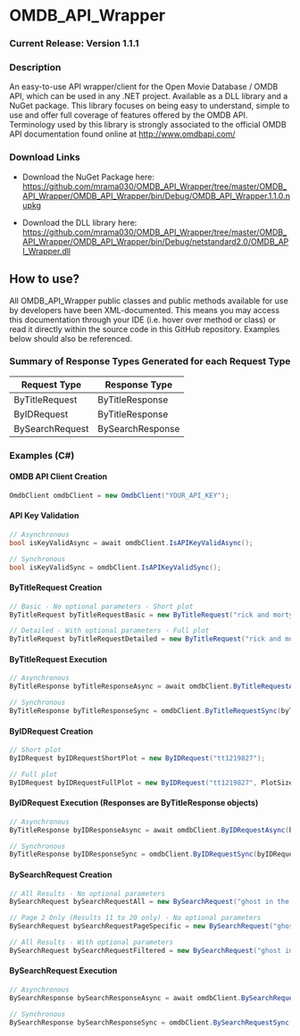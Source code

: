# OMDB_API_Wrapper

### Current Release: Version 1.1.1

### Description
An easy-to-use API wrapper/client for the Open Movie Database / OMDB API, which can be used in any .NET project. Available as a DLL library and a NuGet package. This library focuses on being easy to understand, simple to use and offer full coverage of features offered by the OMDB API. Terminology used by this library is strongly associated to the official OMDB API documentation found online at http://www.omdbapi.com/

### Download Links
- Download the NuGet Package here: https://github.com/mrama030/OMDB_API_Wrapper/tree/master/OMDB_API_Wrapper/OMDB_API_Wrapper/bin/Debug/OMDB_API_Wrapper.1.1.0.nupkg

- Download the DLL library here: https://github.com/mrama030/OMDB_API_Wrapper/tree/master/OMDB_API_Wrapper/OMDB_API_Wrapper/bin/Debug/netstandard2.0/OMDB_API_Wrapper.dll

## How to use?
All OMDB_API_Wrapper public classes and public methods available for use by developers have been XML-documented. This means you may access this documentation through your IDE (i.e. hover over method or class) or read it directly within the source code in this GitHub repository. Examples below should also be referenced.

### Summary of Response Types Generated for each Request Type 
| Request Type  | Response Type |
| ------------- | ------------- |
| ByTitleRequest  | ByTitleResponse  |
| ByIDRequest  | ByTitleResponse  |
| BySearchRequest  | BySearchResponse |

### Examples (C#)

#### OMDB API Client Creation
```cs
OmdbClient omdbClient = new OmdbClient("YOUR_API_KEY");
```

#### API Key Validation 
```cs
// Asynchronous
bool isKeyValidAsync = await omdbClient.IsAPIKeyValidAsync();

// Synchronous
bool isKeyValidSync = omdbClient.IsAPIKeyValidSync();
```

#### ByTitleRequest Creation
```cs
// Basic - No optional parameters - Short plot
ByTitleRequest byTitleRequestBasic = new ByTitleRequest("rick and morty");

// Detailed - With optional parameters - Full plot
ByTitleRequest byTitleRequestDetailed = new ByTitleRequest("rick and morty", VideoType.Series, null, PlotSize.Full);
```

#### ByTitleRequest Execution
```cs
// Asynchronous 
ByTitleResponse byTitleResponseAsync = await omdbClient.ByTitleRequestAsync(byTitleRequestBasic);

// Synchronous 
ByTitleResponse byTitleResponseSync = omdbClient.ByTitleRequestSync(byTitleRequestBasic);
```

#### ByIDRequest Creation
```cs
// Short plot
ByIDRequest byIDRequestShortPlot = new ByIDRequest("tt1219827");

// Full plot
ByIDRequest byIDRequestFullPlot = new ByIDRequest("tt1219827", PlotSize.Full);
```

#### ByIDRequest Execution (Responses are ByTitleResponse objects)
```cs
// Asynchronous 
ByTitleResponse byIDResponseAsync = await omdbClient.ByIDRequestAsync(byIDRequestShortPlot);

// Synchronous 
ByTitleResponse byIDResponseSync = omdbClient.ByIDRequestSync(byIDRequestShortPlot);
```

#### BySearchRequest Creation
```cs
// All Results - No optional parameters
BySearchRequest bySearchRequestAll = new BySearchRequest("ghost in the shell");

// Page 2 Only (Results 11 to 20 only) - No optional parameters
BySearchRequest bySearchRequestPageSpecific = new BySearchRequest("ghost in the shell", null, null, 2);

// All Results - With optional parameters
BySearchRequest bySearchRequestFiltered = new BySearchRequest("ghost in the shell", VideoType.Movie, 2017);
```

#### BySearchRequest Execution
```cs
// Asynchronous 
BySearchResponse bySearchResponseAsync = await omdbClient.BySearchRequestAsync(bySearchRequestAll);

// Synchronous 
BySearchResponse bySearchResponseSync = omdbClient.BySearchRequestSync(bySearchRequestAll);
```
